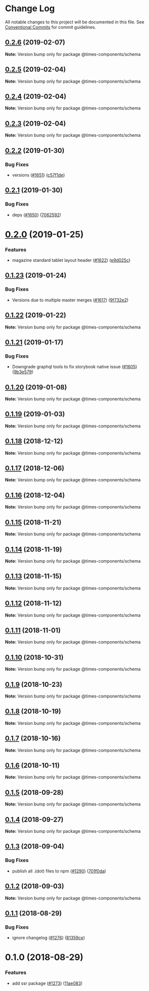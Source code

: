 # Change Log

All notable changes to this project will be documented in this file.
See [Conventional Commits](https://conventionalcommits.org) for commit guidelines.

## [0.2.6](https://github.com/newsuk/times-components/compare/@times-components/schema@0.2.5...@times-components/schema@0.2.6) (2019-02-07)

**Note:** Version bump only for package @times-components/schema





## [0.2.5](https://github.com/newsuk/times-components/compare/@times-components/schema@0.2.4...@times-components/schema@0.2.5) (2019-02-04)

**Note:** Version bump only for package @times-components/schema





## [0.2.4](https://github.com/newsuk/times-components/compare/@times-components/schema@0.2.2...@times-components/schema@0.2.4) (2019-02-04)

**Note:** Version bump only for package @times-components/schema





## [0.2.3](https://github.com/newsuk/times-components/compare/@times-components/schema@0.2.2...@times-components/schema@0.2.3) (2019-02-04)

**Note:** Version bump only for package @times-components/schema





## [0.2.2](https://github.com/newsuk/times-components/compare/@times-components/schema@0.2.1...@times-components/schema@0.2.2) (2019-01-30)


### Bug Fixes

* versions ([#1651](https://github.com/newsuk/times-components/issues/1651)) ([c57f1de](https://github.com/newsuk/times-components/commit/c57f1de))





## [0.2.1](https://github.com/newsuk/times-components/compare/@times-components/schema@0.2.0...@times-components/schema@0.2.1) (2019-01-30)


### Bug Fixes

* deps ([#1650](https://github.com/newsuk/times-components/issues/1650)) ([7062592](https://github.com/newsuk/times-components/commit/7062592))





# [0.2.0](https://github.com/newsuk/times-components/compare/@times-components/schema@0.1.23...@times-components/schema@0.2.0) (2019-01-25)


### Features

* magazine standard tablet layout header ([#1622](https://github.com/newsuk/times-components/issues/1622)) ([e9d025c](https://github.com/newsuk/times-components/commit/e9d025c))





## [0.1.23](https://github.com/newsuk/times-components/compare/@times-components/schema@0.1.22...@times-components/schema@0.1.23) (2019-01-24)


### Bug Fixes

* Versions due to multiple master merges ([#1617](https://github.com/newsuk/times-components/issues/1617)) ([9f732e2](https://github.com/newsuk/times-components/commit/9f732e2))





## [0.1.22](https://github.com/newsuk/times-components/compare/@times-components/schema@0.1.21...@times-components/schema@0.1.22) (2019-01-22)

**Note:** Version bump only for package @times-components/schema





## [0.1.21](https://github.com/newsuk/times-components/compare/@times-components/schema@0.1.20...@times-components/schema@0.1.21) (2019-01-17)


### Bug Fixes

* Downgrade graphql tools to fix storybook native issue ([#1605](https://github.com/newsuk/times-components/issues/1605)) ([9b3e579](https://github.com/newsuk/times-components/commit/9b3e579))





## [0.1.20](https://github.com/newsuk/times-components/compare/@times-components/schema@0.1.19...@times-components/schema@0.1.20) (2019-01-08)

**Note:** Version bump only for package @times-components/schema





## [0.1.19](https://github.com/newsuk/times-components/compare/@times-components/schema@0.1.18...@times-components/schema@0.1.19) (2019-01-03)

**Note:** Version bump only for package @times-components/schema





## [0.1.18](https://github.com/newsuk/times-components/compare/@times-components/schema@0.1.17...@times-components/schema@0.1.18) (2018-12-12)

**Note:** Version bump only for package @times-components/schema





## [0.1.17](https://github.com/newsuk/times-components/compare/@times-components/schema@0.1.16...@times-components/schema@0.1.17) (2018-12-06)

**Note:** Version bump only for package @times-components/schema





## [0.1.16](https://github.com/newsuk/times-components/compare/@times-components/schema@0.1.15...@times-components/schema@0.1.16) (2018-12-04)

**Note:** Version bump only for package @times-components/schema





<a name="0.1.15"></a>
## [0.1.15](https://github.com/newsuk/times-components/compare/@times-components/schema@0.1.14...@times-components/schema@0.1.15) (2018-11-21)

**Note:** Version bump only for package @times-components/schema





<a name="0.1.14"></a>
## [0.1.14](https://github.com/newsuk/times-components/compare/@times-components/schema@0.1.13...@times-components/schema@0.1.14) (2018-11-19)

**Note:** Version bump only for package @times-components/schema





<a name="0.1.13"></a>
## [0.1.13](https://github.com/newsuk/times-components/compare/@times-components/schema@0.1.12...@times-components/schema@0.1.13) (2018-11-15)

**Note:** Version bump only for package @times-components/schema





<a name="0.1.12"></a>
## [0.1.12](https://github.com/newsuk/times-components/compare/@times-components/schema@0.1.11...@times-components/schema@0.1.12) (2018-11-12)

**Note:** Version bump only for package @times-components/schema





<a name="0.1.11"></a>
## [0.1.11](https://github.com/newsuk/times-components/compare/@times-components/schema@0.1.10...@times-components/schema@0.1.11) (2018-11-01)

**Note:** Version bump only for package @times-components/schema





<a name="0.1.10"></a>
## [0.1.10](https://github.com/newsuk/times-components/compare/@times-components/schema@0.1.9...@times-components/schema@0.1.10) (2018-10-31)

**Note:** Version bump only for package @times-components/schema





<a name="0.1.9"></a>
## [0.1.9](https://github.com/newsuk/times-components/compare/@times-components/schema@0.1.6...@times-components/schema@0.1.9) (2018-10-23)

**Note:** Version bump only for package @times-components/schema





<a name="0.1.8"></a>
## [0.1.8](https://github.com/newsuk/times-components/compare/@times-components/schema@0.1.6...@times-components/schema@0.1.8) (2018-10-19)

**Note:** Version bump only for package @times-components/schema





<a name="0.1.7"></a>
## [0.1.7](https://github.com/newsuk/times-components/compare/@times-components/schema@0.1.6...@times-components/schema@0.1.7) (2018-10-16)

**Note:** Version bump only for package @times-components/schema





<a name="0.1.6"></a>
## [0.1.6](https://github.com/newsuk/times-components/compare/@times-components/schema@0.1.5...@times-components/schema@0.1.6) (2018-10-11)

**Note:** Version bump only for package @times-components/schema





<a name="0.1.5"></a>
## [0.1.5](https://github.com/newsuk/times-components/compare/@times-components/schema@0.1.4...@times-components/schema@0.1.5) (2018-09-28)

**Note:** Version bump only for package @times-components/schema





<a name="0.1.4"></a>
## [0.1.4](https://github.com/newsuk/times-components/compare/@times-components/schema@0.1.3...@times-components/schema@0.1.4) (2018-09-27)

**Note:** Version bump only for package @times-components/schema





<a name="0.1.3"></a>
## [0.1.3](https://github.com/newsuk/times-components/compare/@times-components/schema@0.1.2...@times-components/schema@0.1.3) (2018-09-04)


### Bug Fixes

* publish all .(dot) files to npm ([#1290](https://github.com/newsuk/times-components/issues/1290)) ([701f0da](https://github.com/newsuk/times-components/commit/701f0da))





<a name="0.1.2"></a>
## [0.1.2](https://github.com/newsuk/times-components/compare/@times-components/schema@0.1.1...@times-components/schema@0.1.2) (2018-09-03)

**Note:** Version bump only for package @times-components/schema





<a name="0.1.1"></a>
## [0.1.1](https://github.com/newsuk/times-components/compare/@times-components/schema@0.1.0...@times-components/schema@0.1.1) (2018-08-29)


### Bug Fixes

* ignore changelog ([#1276](https://github.com/newsuk/times-components/issues/1276)) ([81359ce](https://github.com/newsuk/times-components/commit/81359ce))





<a name="0.1.0"></a>
# 0.1.0 (2018-08-29)


### Features

* add ssr package ([#1273](https://github.com/newsuk/times-components/issues/1273)) ([11ae083](https://github.com/newsuk/times-components/commit/11ae083))
